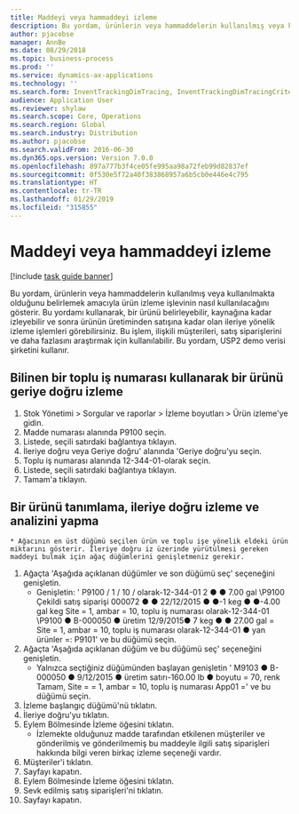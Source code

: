```yaml
---
title: Maddeyi veya hammaddeyi izleme
description: Bu yordam, ürünlerin veya hammaddelerin kullanılmış veya kullanılmakta olduğunu belirlemek amacıyla ürün izleme işlevinin nasıl kullanılacağını gösterir.
author: pjacobse
manager: AnnBe
ms.date: 08/29/2018
ms.topic: business-process
ms.prod: ''
ms.service: dynamics-ax-applications
ms.technology: ''
ms.search.form: InventTrackingDimTracing, InventTrackingDimTracingCriteria, InventTrackingItemIdLookup, InventBatchIdLookup, CustTable, SalesLine
audience: Application User
ms.reviewer: shylaw
ms.search.scope: Core, Operations
ms.search.region: Global
ms.search.industry: Distribution
ms.author: pjacobse
ms.search.validFrom: 2016-06-30
ms.dyn365.ops.version: Version 7.0.0
ms.openlocfilehash: 897a777b3f4ce05fe995aa98a72feb99d82837ef
ms.sourcegitcommit: 0f530e5f72a40f383868957a6b5cb0e446e4c795
ms.translationtype: HT
ms.contentlocale: tr-TR
ms.lasthandoff: 01/29/2019
ms.locfileid: "315855"
---
```

# <a name="trace-an-item-or-raw-material"></a>Maddeyi veya hammaddeyi izleme

[!include [task guide banner](../../includes/task-guide-banner.md)]

Bu yordam, ürünlerin veya hammaddelerin kullanılmış veya kullanılmakta olduğunu belirlemek amacıyla ürün izleme işlevinin nasıl kullanılacağını gösterir. Bu yordamı kullanarak, bir ürünü belirleyebilir, kaynağına kadar izleyebilir ve sonra ürünün üretiminden satışına kadar olan ileriye yönelik izleme işlemleri görebilirsiniz. Bu işlem, ilişkili müşterileri, satış siparişlerini ve daha fazlasını araştırmak için kullanılabilir. Bu yordam, USP2 demo verisi şirketini kullanır.


## <a name="trace-an-item-backwards-using-a-known-batch-number"></a>Bilinen bir toplu iş numarası kullanarak bir ürünü geriye doğru izleme
1. Stok Yönetimi > Sorgular ve raporlar > İzleme boyutları > Ürün izleme'ye gidin.
2. Madde numarası alanında P9100 seçin.
3. Listede, seçili satırdaki bağlantıya tıklayın.
4. İleriye doğru veya Geriye doğru' alanında 'Geriye doğru'yu seçin.
5. Toplu iş numarası alanında 12-344-01-olarak seçin.
6. Listede, seçili satırdaki bağlantıya tıklayın.
7. Tamam'a tıklayın.

## <a name="identify-an-item-trace-it-forward-and-make-an-analysis"></a>Bir ürünü tanımlama, ileriye doğru izleme ve analizini yapma
    * Ağacının en üst düğümü seçilen ürün ve toplu işe yönelik eldeki ürün miktarını gösterir. İleriye doğru iz üzerinde yürütülmesi gereken maddeyi bulmak için ağaç düğümlerini genişletmeniz gerekir.   
1. Ağaçta 'Aşağıda açıklanan düğümler ve son düğümü seç' seçeneğini genişletin.
    * Genişletin: ' P9100 / 1 / 10 / olarak-12-344-01 2 ● ● 7.00 gal  \P9100 Çekildi satış siparişi 000072 ● ● 22/12/2015 ● ●-1 keg ● ●-4.00 gal keg Site = 1, ambar = 10, toplu iş numarası olarak-12-344-01  \P9100 ● B-000050 ● üretim 12/9/2015● 7 keg ● ● 27.00 gal = Site = 1, ambar = 10, toplu iş numarası olarak-12-344-01 ● yan ürünler =: P9101' ve bu düğümü seçin.     
2. Ağaçta 'Aşağıda açıklanan düğüm ve bu düğümü seç' seçeneğini genişletin.
    * Yalnızca seçtiğiniz düğümünden başlayan genişletin ' M9103 ● B-000050 ● 9/12/2015 ● üretim satırı-160.00 lb ● boyutu = 70, renk Tamam, Site = = 1, ambar = 10, toplu iş numarası App01 =' ve bu düğümü seçin.  
3. İzleme başlangıç düğümü'nü tıklatın.
4. İleriye doğru'yu tıklatın.
5. Eylem Bölmesinde İzleme öğesini tıklatın.
    * İzlemekte olduğunuz madde tarafından etkilenen müşteriler ve gönderilmiş ve gönderilmemiş bu maddeyle ilgili satış siparişleri hakkında bilgi veren birkaç izleme seçeneği vardır.   
6. Müşteriler'i tıklatın.
7. Sayfayı kapatın.
8. Eylem Bölmesinde İzleme öğesini tıklatın.
9. Sevk edilmiş satış siparişleri'ni tıklatın.
10. Sayfayı kapatın.

